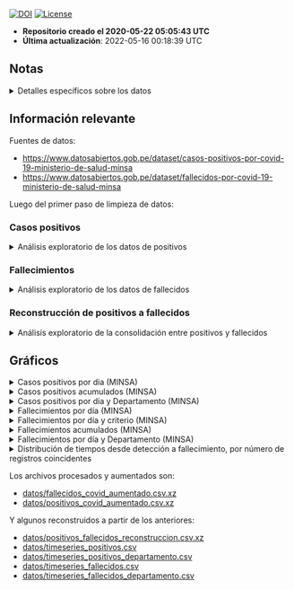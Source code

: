 [![DOI](https://zenodo.org/badge/266025854.svg)](https://zenodo.org/badge/latestdoi/266025854)
[![License](https://img.shields.io/github/license/jmcastagnetto/covid-19-peru-limpiar-datos-minsa)](LICENSE)

-   **Repositorio creado el 2020-05-22 05:05:43 UTC**
-   **Última actualización**: 2022-05-16 00:18:39 UTC

## Notas

<details>
<summary>
Detalles específicos sobre los datos
</summary>

**2020-05-22**

-   La limpieza de datos no está completa aún, hay fechas de tomas de
    prueba que parecen ser incorrectas, y que al convertir dan fechas
    inconsistentes con el primer caso reportado (2020-03-06).
-   En al menos un caso, la fecha de toma de pruebas es copia de la
    fecha de nacimiento.
-   He agregado una columna `fecha_prueba_antes_primer_caso` para marcar
    esos registros. Son 126 registros que tienen este problema.

**2020-05-23**

-   Los datos han cambiado de formato, ya no incluyen la fecha de
    nacimiento, sino la edad en años.
-   El campo de fecha que se tiene ahora ya no es `FECHA_PRUEBA` sino
    `FECHA_RESULTADO`
-   El campo de tipo de prueba (antes `TIPO_PRUEBA`) se llama ahora
    `METODODX`
-   Hay 4,543 registros sin fecha de resultado conocida
-   Ya no hay incosistencias en los formatos de fecha, todos los
    registros con valores son de la forma “DD/MM/YYYY”
-   Tampoco hay errores como fechas anteriores al primer caso reportado
    oficialmente.
-   Usando edad, departamento, provincia y distrito se han podidor
    reconstruir unos 2,933 registros de casos con fallecimientos

**2020-05-28**

-   Hay nuevos datasets de positivos y fallecimientos, ahora ambos en
    formato CSV, pero no en UTF-8:
    -   [“Casos positivos por COVID-19 - \[Ministerio de Salud -
        MINSA\]”](https://www.datosabiertos.gob.pe/dataset/casos-positivos-por-covid-19-ministerio-de-salud-minsa)
    -   [“Fallecidos por COVID-19 - \[Ministerio de Salud -
        MINSA\]”](https://www.datosabiertos.gob.pe/dataset/fallecidos-por-covid-19-ministerio-de-salud-minsa)

**2020-05-31**

-   Nuevo cambio de formato en los datos de fallecimientos: en 749 de
    registros no se consigna la fecha de nacimiento, pero se ha agregado
    una columna `EDAD_DECLARADA`.
-   He modificado el código para compensar por estos cambios.
-   También, **todos los 141 fallecimientos asignados al 2020-05-29
    están designados como de sexo `INDETERMINADO`**.

**2020-06-12**

-   Al menos a partir de ayer, ya aparecen nuevamente los valores
    definidos para el sexo en los datos.

**2020-06-23**

-   Hay datos que tienen como fecha de el 2020-12-06, cuando podría
    parecer que es 2020-06-12, esto se ha corregido en los datos limpios
    en el repo, mas no el original.

**2020-07-28**

-   Luego de varios días sin actualización (al menos 3 días), los datos
    abiertos han sido actualizados.
-   Las fechas en los registros ha cambiado del formato DD/MM/YYY (y
    algunos MM/DD/YYYY) a YYYYMMDD

**2020-09-14**

-   Modificado el código de proceso de datos pues hay un campo mas:
    `FECHA_CORTE`

**2020-10-25**

-   Tanto los datos de casos positivos, como los de fallecimentos,
    tienen ahora un formato distinto, en lugar de usar coma (“,”) para
    separar campos, hoy aparecen con punto y coma (“;”)

**2020-11-08**

-   Al menos desde el 2020-11-04, no han habido actualizaciones de los
    datos abiertos.
-   El hash sha1 de los archivos no ha cambiado hasta ahora:

**2020-11-16**

-   Los datos abiertos no se han actualizado desde el 2020-11-13 (última
    revisión: 2020-11-16, 23:15h PET)

**2021-08-25**

-   Debido a la “Datatón 2021” del MINSA, los datos ahora incluyen
    `person_id` que se puede usar para poder enlazar información entre
    datasets. He reorganizados los datos en función a esto, y
    aprovechado para aumentar la información original.

<!-- -->

    26ea469be125d1d0c4e8f9dcedf6692ece12acbb  datos/originales/fallecidos_covid.csv
    ada0b5da4371b9308e4170ecb53014843e4cb3a2  datos/originales/positivos_covid.csv

**2021-06-02**

-   A partir de hoy los datos de fallecidos por COVID-19 usan los
    criterios publicados en [Criterios técnicos para actualizar la cifra
    de fallecidos por COVID-19 en el
    Perú](https://www.gob.pe/institucion/pcm/informes-publicaciones/1943691-criterios-tecnicos-para-actualizar-la-cifra-de-fallecidos-por-covid-19-en-el-peru),
    y se ha cambiado la estructura de los datos. Ahora los datos de
    fallecidos indican en un campo el criterio empleado para la
    clasificación.
-   Debido al tamaño de los nuevos archivos de datos, estoy cambiando de
    formato de compresión, usando ahora [xz](https://tukaani.org/xz/) en
    lugar de [gzip](https://en.wikipedia.org/wiki/Gzip)

</details>

## Información relevante

Fuentes de datos:

-   <https://www.datosabiertos.gob.pe/dataset/casos-positivos-por-covid-19-ministerio-de-salud-minsa>
-   <https://www.datosabiertos.gob.pe/dataset/fallecidos-por-covid-19-ministerio-de-salud-minsa>

Luego del primer paso de limpieza de datos:

### Casos positivos

<details>
<summary>
Análisis exploratorio de los datos de positivos
</summary>

<table>
<caption>Data summary</caption>
<tbody>
<tr class="odd">
<td style="text-align: left;">Name</td>
<td style="text-align: left;">positivos</td>
</tr>
<tr class="even">
<td style="text-align: left;">Number of rows</td>
<td style="text-align: left;">3572423</td>
</tr>
<tr class="odd">
<td style="text-align: left;">Number of columns</td>
<td style="text-align: left;">16</td>
</tr>
<tr class="even">
<td style="text-align: left;">_______________________</td>
<td style="text-align: left;"></td>
</tr>
<tr class="odd">
<td style="text-align: left;">Column type frequency:</td>
<td style="text-align: left;"></td>
</tr>
<tr class="even">
<td style="text-align: left;">character</td>
<td style="text-align: left;">1</td>
</tr>
<tr class="odd">
<td style="text-align: left;">Date</td>
<td style="text-align: left;">2</td>
</tr>
<tr class="even">
<td style="text-align: left;">factor</td>
<td style="text-align: left;">10</td>
</tr>
<tr class="odd">
<td style="text-align: left;">numeric</td>
<td style="text-align: left;">3</td>
</tr>
<tr class="even">
<td style="text-align: left;">________________________</td>
<td style="text-align: left;"></td>
</tr>
<tr class="odd">
<td style="text-align: left;">Group variables</td>
<td style="text-align: left;">None</td>
</tr>
</tbody>
</table>

Data summary

**Variable type: character**

<table>
<thead>
<tr class="header">
<th style="text-align: left;">skim_variable</th>
<th style="text-align: right;">n_missing</th>
<th style="text-align: right;">complete_rate</th>
<th style="text-align: right;">min</th>
<th style="text-align: right;">max</th>
<th style="text-align: right;">empty</th>
<th style="text-align: right;">n_unique</th>
<th style="text-align: right;">whitespace</th>
</tr>
</thead>
<tbody>
<tr class="odd">
<td style="text-align: left;">id_persona</td>
<td style="text-align: right;">64148</td>
<td style="text-align: right;">0.98</td>
<td style="text-align: right;">1</td>
<td style="text-align: right;">8</td>
<td style="text-align: right;">0</td>
<td style="text-align: right;">3275222</td>
<td style="text-align: right;">0</td>
</tr>
</tbody>
</table>

**Variable type: Date**

<table>
<thead>
<tr class="header">
<th style="text-align: left;">skim_variable</th>
<th style="text-align: right;">n_missing</th>
<th style="text-align: right;">complete_rate</th>
<th style="text-align: left;">min</th>
<th style="text-align: left;">max</th>
<th style="text-align: left;">median</th>
<th style="text-align: right;">n_unique</th>
</tr>
</thead>
<tbody>
<tr class="odd">
<td style="text-align: left;">fecha_corte</td>
<td style="text-align: right;">0</td>
<td style="text-align: right;">1</td>
<td style="text-align: left;">2022-05-14</td>
<td style="text-align: left;">2022-05-14</td>
<td style="text-align: left;">2022-05-14</td>
<td style="text-align: right;">1</td>
</tr>
<tr class="even">
<td style="text-align: left;">fecha_resultado</td>
<td style="text-align: right;">2023</td>
<td style="text-align: right;">1</td>
<td style="text-align: left;">2020-03-06</td>
<td style="text-align: left;">2022-05-14</td>
<td style="text-align: left;">2021-04-24</td>
<td style="text-align: right;">798</td>
</tr>
</tbody>
</table>

**Variable type: factor**

<table>
<colgroup>
<col style="width: 18%" />
<col style="width: 8%" />
<col style="width: 12%" />
<col style="width: 6%" />
<col style="width: 7%" />
<col style="width: 46%" />
</colgroup>
<thead>
<tr class="header">
<th style="text-align: left;">skim_variable</th>
<th style="text-align: right;">n_missing</th>
<th style="text-align: right;">complete_rate</th>
<th style="text-align: left;">ordered</th>
<th style="text-align: right;">n_unique</th>
<th style="text-align: left;">top_counts</th>
</tr>
</thead>
<tbody>
<tr class="odd">
<td style="text-align: left;">departamento</td>
<td style="text-align: right;">321</td>
<td style="text-align: right;">1.00</td>
<td style="text-align: left;">FALSE</td>
<td style="text-align: right;">26</td>
<td style="text-align: left;">LIM: 1619306, ARE: 215350, PIU: 158672, CAL: 147022</td>
</tr>
<tr class="even">
<td style="text-align: left;">provincia</td>
<td style="text-align: right;">0</td>
<td style="text-align: right;">1.00</td>
<td style="text-align: left;">FALSE</td>
<td style="text-align: right;">197</td>
<td style="text-align: left;">LIM: 1404628, ARE: 180519, EN : 169148, CAL: 139458</td>
</tr>
<tr class="odd">
<td style="text-align: left;">distrito</td>
<td style="text-align: right;">0</td>
<td style="text-align: right;">1.00</td>
<td style="text-align: left;">FALSE</td>
<td style="text-align: right;">1702</td>
<td style="text-align: left;">EN : 169148, LIM: 143966, SAN: 112886, JES: 90361</td>
</tr>
<tr class="even">
<td style="text-align: left;">metododx</td>
<td style="text-align: right;">0</td>
<td style="text-align: right;">1.00</td>
<td style="text-align: left;">FALSE</td>
<td style="text-align: right;">3</td>
<td style="text-align: left;">AG: 1525111, PCR: 1091432, PR: 955880</td>
</tr>
<tr class="odd">
<td style="text-align: left;">sexo</td>
<td style="text-align: right;">0</td>
<td style="text-align: right;">1.00</td>
<td style="text-align: left;">FALSE</td>
<td style="text-align: right;">3</td>
<td style="text-align: left;">Fem: 1802168, Mas: 1770254, No : 1</td>
</tr>
<tr class="even">
<td style="text-align: left;">ubigeo</td>
<td style="text-align: right;">169148</td>
<td style="text-align: right;">0.95</td>
<td style="text-align: left;">FALSE</td>
<td style="text-align: right;">1852</td>
<td style="text-align: left;">150: 143966, 150: 112886, 150: 90361, 150: 84656</td>
</tr>
<tr class="odd">
<td style="text-align: left;">rango_edad_veintiles</td>
<td style="text-align: right;">0</td>
<td style="text-align: right;">1.00</td>
<td style="text-align: left;">TRUE</td>
<td style="text-align: right;">6</td>
<td style="text-align: left;">20-: 1574941, 40-: 1144607, 60-: 458707, 0-1: 315293</td>
</tr>
<tr class="even">
<td style="text-align: left;">rango_edad_deciles</td>
<td style="text-align: right;">0</td>
<td style="text-align: right;">1.00</td>
<td style="text-align: left;">TRUE</td>
<td style="text-align: right;">10</td>
<td style="text-align: left;">30-: 837732, 20-: 737209, 40-: 661003, 50-: 483604</td>
</tr>
<tr class="odd">
<td style="text-align: left;">rango_edad_quintiles</td>
<td style="text-align: right;">0</td>
<td style="text-align: right;">1.00</td>
<td style="text-align: left;">TRUE</td>
<td style="text-align: right;">18</td>
<td style="text-align: left;">30-: 441172, 25-: 437368, 35-: 396560, 40-: 353174</td>
</tr>
<tr class="even">
<td style="text-align: left;">rango_edad_owid</td>
<td style="text-align: right;">0</td>
<td style="text-align: right;">1.00</td>
<td style="text-align: left;">TRUE</td>
<td style="text-align: right;">8</td>
<td style="text-align: left;">25-: 1936103, 50-: 483604, 18-: 374414, 60-: 304447</td>
</tr>
</tbody>
</table>

**Variable type: numeric**

<table>
<thead>
<tr class="header">
<th style="text-align: left;">skim_variable</th>
<th style="text-align: right;">n_missing</th>
<th style="text-align: right;">complete_rate</th>
<th style="text-align: right;">mean</th>
<th style="text-align: right;">sd</th>
<th style="text-align: right;">p0</th>
<th style="text-align: right;">p25</th>
<th style="text-align: right;">p50</th>
<th style="text-align: right;">p75</th>
<th style="text-align: right;">p100</th>
<th style="text-align: left;">hist</th>
</tr>
</thead>
<tbody>
<tr class="odd">
<td style="text-align: left;">edad</td>
<td style="text-align: right;">347</td>
<td style="text-align: right;">1</td>
<td style="text-align: right;">40.38</td>
<td style="text-align: right;">17.58</td>
<td style="text-align: right;">-79</td>
<td style="text-align: right;">28</td>
<td style="text-align: right;">38</td>
<td style="text-align: right;">52</td>
<td style="text-align: right;">2021</td>
<td style="text-align: left;">▇▁▁▁▁</td>
</tr>
<tr class="even">
<td style="text-align: left;">epi_week</td>
<td style="text-align: right;">2023</td>
<td style="text-align: right;">1</td>
<td style="text-align: right;">16.83</td>
<td style="text-align: right;">14.55</td>
<td style="text-align: right;">1</td>
<td style="text-align: right;">4</td>
<td style="text-align: right;">13</td>
<td style="text-align: right;">28</td>
<td style="text-align: right;">53</td>
<td style="text-align: left;">▇▃▂▂▁</td>
</tr>
<tr class="odd">
<td style="text-align: left;">epi_year</td>
<td style="text-align: right;">2023</td>
<td style="text-align: right;">1</td>
<td style="text-align: right;">2021.07</td>
<td style="text-align: right;">0.80</td>
<td style="text-align: right;">2020</td>
<td style="text-align: right;">2020</td>
<td style="text-align: right;">2021</td>
<td style="text-align: right;">2022</td>
<td style="text-align: right;">2022</td>
<td style="text-align: left;">▆▁▇▁▇</td>
</tr>
</tbody>
</table>

</details>

### Fallecimientos

<details>
<summary>
Análisis exploratorio de los datos de fallecidos
</summary>

<table>
<caption>Data summary</caption>
<tbody>
<tr class="odd">
<td style="text-align: left;">Name</td>
<td style="text-align: left;">fallecidos</td>
</tr>
<tr class="even">
<td style="text-align: left;">Number of rows</td>
<td style="text-align: left;">213040</td>
</tr>
<tr class="odd">
<td style="text-align: left;">Number of columns</td>
<td style="text-align: left;">16</td>
</tr>
<tr class="even">
<td style="text-align: left;">_______________________</td>
<td style="text-align: left;"></td>
</tr>
<tr class="odd">
<td style="text-align: left;">Column type frequency:</td>
<td style="text-align: left;"></td>
</tr>
<tr class="even">
<td style="text-align: left;">character</td>
<td style="text-align: left;">1</td>
</tr>
<tr class="odd">
<td style="text-align: left;">Date</td>
<td style="text-align: left;">2</td>
</tr>
<tr class="even">
<td style="text-align: left;">factor</td>
<td style="text-align: left;">10</td>
</tr>
<tr class="odd">
<td style="text-align: left;">numeric</td>
<td style="text-align: left;">3</td>
</tr>
<tr class="even">
<td style="text-align: left;">________________________</td>
<td style="text-align: left;"></td>
</tr>
<tr class="odd">
<td style="text-align: left;">Group variables</td>
<td style="text-align: left;">None</td>
</tr>
</tbody>
</table>

Data summary

**Variable type: character**

<table>
<thead>
<tr class="header">
<th style="text-align: left;">skim_variable</th>
<th style="text-align: right;">n_missing</th>
<th style="text-align: right;">complete_rate</th>
<th style="text-align: right;">min</th>
<th style="text-align: right;">max</th>
<th style="text-align: right;">empty</th>
<th style="text-align: right;">n_unique</th>
<th style="text-align: right;">whitespace</th>
</tr>
</thead>
<tbody>
<tr class="odd">
<td style="text-align: left;">id_persona</td>
<td style="text-align: right;">2603</td>
<td style="text-align: right;">0.99</td>
<td style="text-align: right;">2</td>
<td style="text-align: right;">8</td>
<td style="text-align: right;">0</td>
<td style="text-align: right;">210366</td>
<td style="text-align: right;">0</td>
</tr>
</tbody>
</table>

**Variable type: Date**

<table>
<thead>
<tr class="header">
<th style="text-align: left;">skim_variable</th>
<th style="text-align: right;">n_missing</th>
<th style="text-align: right;">complete_rate</th>
<th style="text-align: left;">min</th>
<th style="text-align: left;">max</th>
<th style="text-align: left;">median</th>
<th style="text-align: right;">n_unique</th>
</tr>
</thead>
<tbody>
<tr class="odd">
<td style="text-align: left;">fecha_corte</td>
<td style="text-align: right;">0</td>
<td style="text-align: right;">1</td>
<td style="text-align: left;">2022-05-14</td>
<td style="text-align: left;">2022-05-14</td>
<td style="text-align: left;">2022-05-14</td>
<td style="text-align: right;">1</td>
</tr>
<tr class="even">
<td style="text-align: left;">fecha_fallecimiento</td>
<td style="text-align: right;">0</td>
<td style="text-align: right;">1</td>
<td style="text-align: left;">2020-03-03</td>
<td style="text-align: left;">2022-05-14</td>
<td style="text-align: left;">2021-02-01</td>
<td style="text-align: right;">796</td>
</tr>
</tbody>
</table>

**Variable type: factor**

<table>
<colgroup>
<col style="width: 19%" />
<col style="width: 9%" />
<col style="width: 12%" />
<col style="width: 7%" />
<col style="width: 8%" />
<col style="width: 43%" />
</colgroup>
<thead>
<tr class="header">
<th style="text-align: left;">skim_variable</th>
<th style="text-align: right;">n_missing</th>
<th style="text-align: right;">complete_rate</th>
<th style="text-align: left;">ordered</th>
<th style="text-align: right;">n_unique</th>
<th style="text-align: left;">top_counts</th>
</tr>
</thead>
<tbody>
<tr class="odd">
<td style="text-align: left;">sexo</td>
<td style="text-align: right;">0</td>
<td style="text-align: right;">1</td>
<td style="text-align: left;">FALSE</td>
<td style="text-align: right;">2</td>
<td style="text-align: left;">Mas: 135063, Fem: 77977</td>
</tr>
<tr class="even">
<td style="text-align: left;">clasificacion_def</td>
<td style="text-align: right;">0</td>
<td style="text-align: right;">1</td>
<td style="text-align: left;">FALSE</td>
<td style="text-align: right;">7</td>
<td style="text-align: left;">Cri: 65486, Cri: 63659, Cri: 46641, Cri: 16370</td>
</tr>
<tr class="odd">
<td style="text-align: left;">departamento</td>
<td style="text-align: right;">0</td>
<td style="text-align: right;">1</td>
<td style="text-align: left;">FALSE</td>
<td style="text-align: right;">25</td>
<td style="text-align: left;">LIM: 93227, PIU: 13102, LA : 10893, CAL: 10511</td>
</tr>
<tr class="even">
<td style="text-align: left;">provincia</td>
<td style="text-align: right;">5</td>
<td style="text-align: right;">1</td>
<td style="text-align: left;">FALSE</td>
<td style="text-align: right;">196</td>
<td style="text-align: left;">LIM: 85478, CAL: 10510, ARE: 8409, TRU: 7283</td>
</tr>
<tr class="odd">
<td style="text-align: left;">distrito</td>
<td style="text-align: right;">5</td>
<td style="text-align: right;">1</td>
<td style="text-align: left;">FALSE</td>
<td style="text-align: right;">1662</td>
<td style="text-align: left;">LIM: 8558, SAN: 8530, SAN: 6656, CAL: 6057</td>
</tr>
<tr class="even">
<td style="text-align: left;">ubigeo</td>
<td style="text-align: right;">0</td>
<td style="text-align: right;">1</td>
<td style="text-align: left;">FALSE</td>
<td style="text-align: right;">1801</td>
<td style="text-align: left;">150: 8558, 150: 8530, 150: 6656, 070: 6057</td>
</tr>
<tr class="odd">
<td style="text-align: left;">rango_edad_veintiles</td>
<td style="text-align: right;">0</td>
<td style="text-align: right;">1</td>
<td style="text-align: left;">TRUE</td>
<td style="text-align: right;">5</td>
<td style="text-align: left;">60-: 103960, 40-: 53069, 80+: 44679, 20-: 9744</td>
</tr>
<tr class="even">
<td style="text-align: left;">rango_edad_deciles</td>
<td style="text-align: right;">0</td>
<td style="text-align: right;">1</td>
<td style="text-align: left;">TRUE</td>
<td style="text-align: right;">9</td>
<td style="text-align: left;">60-: 53138, 70-: 50822, 80+: 44679, 50-: 35325</td>
</tr>
<tr class="odd">
<td style="text-align: left;">rango_edad_quintiles</td>
<td style="text-align: right;">0</td>
<td style="text-align: right;">1</td>
<td style="text-align: left;">TRUE</td>
<td style="text-align: right;">17</td>
<td style="text-align: left;">80+: 44679, 65-: 27690, 70-: 26813, 60-: 25448</td>
</tr>
<tr class="even">
<td style="text-align: left;">rango_edad_owid</td>
<td style="text-align: right;">0</td>
<td style="text-align: right;">1</td>
<td style="text-align: left;">TRUE</td>
<td style="text-align: right;">7</td>
<td style="text-align: left;">60-: 53138, 70-: 50822, 80+: 44679, 50-: 35325</td>
</tr>
</tbody>
</table>

**Variable type: numeric**

<table>
<thead>
<tr class="header">
<th style="text-align: left;">skim_variable</th>
<th style="text-align: right;">n_missing</th>
<th style="text-align: right;">complete_rate</th>
<th style="text-align: right;">mean</th>
<th style="text-align: right;">sd</th>
<th style="text-align: right;">p0</th>
<th style="text-align: right;">p25</th>
<th style="text-align: right;">p50</th>
<th style="text-align: right;">p75</th>
<th style="text-align: right;">p100</th>
<th style="text-align: left;">hist</th>
</tr>
</thead>
<tbody>
<tr class="odd">
<td style="text-align: left;">edad</td>
<td style="text-align: right;">0</td>
<td style="text-align: right;">1</td>
<td style="text-align: right;">66.32</td>
<td style="text-align: right;">15.62</td>
<td style="text-align: right;">0</td>
<td style="text-align: right;">57</td>
<td style="text-align: right;">67</td>
<td style="text-align: right;">78</td>
<td style="text-align: right;">117</td>
<td style="text-align: left;">▁▂▇▇▁</td>
</tr>
<tr class="even">
<td style="text-align: left;">epi_week</td>
<td style="text-align: right;">0</td>
<td style="text-align: right;">1</td>
<td style="text-align: right;">21.13</td>
<td style="text-align: right;">11.85</td>
<td style="text-align: right;">1</td>
<td style="text-align: right;">12</td>
<td style="text-align: right;">20</td>
<td style="text-align: right;">29</td>
<td style="text-align: right;">53</td>
<td style="text-align: left;">▆▇▇▃▂</td>
</tr>
<tr class="odd">
<td style="text-align: left;">epi_year</td>
<td style="text-align: right;">0</td>
<td style="text-align: right;">1</td>
<td style="text-align: right;">2020.60</td>
<td style="text-align: right;">0.57</td>
<td style="text-align: right;">2020</td>
<td style="text-align: right;">2020</td>
<td style="text-align: right;">2021</td>
<td style="text-align: right;">2021</td>
<td style="text-align: right;">2022</td>
<td style="text-align: left;">▇▁▇▁▁</td>
</tr>
</tbody>
</table>

</details>

### Reconstrucción de positivos a fallecidos

<details>
<summary>
Análisis exploratorio de la consolidación entre positivos y fallecidos
</summary>

<table>
<caption>Data summary</caption>
<tbody>
<tr class="odd">
<td style="text-align: left;">Name</td>
<td style="text-align: left;">reconstruido</td>
</tr>
<tr class="even">
<td style="text-align: left;">Number of rows</td>
<td style="text-align: left;">110987</td>
</tr>
<tr class="odd">
<td style="text-align: left;">Number of columns</td>
<td style="text-align: left;">31</td>
</tr>
<tr class="even">
<td style="text-align: left;">_______________________</td>
<td style="text-align: left;"></td>
</tr>
<tr class="odd">
<td style="text-align: left;">Column type frequency:</td>
<td style="text-align: left;"></td>
</tr>
<tr class="even">
<td style="text-align: left;">Date</td>
<td style="text-align: left;">4</td>
</tr>
<tr class="odd">
<td style="text-align: left;">factor</td>
<td style="text-align: left;">20</td>
</tr>
<tr class="even">
<td style="text-align: left;">numeric</td>
<td style="text-align: left;">7</td>
</tr>
<tr class="odd">
<td style="text-align: left;">________________________</td>
<td style="text-align: left;"></td>
</tr>
<tr class="even">
<td style="text-align: left;">Group variables</td>
<td style="text-align: left;">None</td>
</tr>
</tbody>
</table>

Data summary

**Variable type: Date**

<table>
<thead>
<tr class="header">
<th style="text-align: left;">skim_variable</th>
<th style="text-align: right;">n_missing</th>
<th style="text-align: right;">complete_rate</th>
<th style="text-align: left;">min</th>
<th style="text-align: left;">max</th>
<th style="text-align: left;">median</th>
<th style="text-align: right;">n_unique</th>
</tr>
</thead>
<tbody>
<tr class="odd">
<td style="text-align: left;">positivo_fecha_corte</td>
<td style="text-align: right;">0</td>
<td style="text-align: right;">1</td>
<td style="text-align: left;">2022-05-14</td>
<td style="text-align: left;">2022-05-14</td>
<td style="text-align: left;">2022-05-14</td>
<td style="text-align: right;">1</td>
</tr>
<tr class="even">
<td style="text-align: left;">positivo_fecha_resultado</td>
<td style="text-align: right;">167</td>
<td style="text-align: right;">1</td>
<td style="text-align: left;">2020-03-12</td>
<td style="text-align: left;">2022-05-11</td>
<td style="text-align: left;">2021-02-01</td>
<td style="text-align: right;">779</td>
</tr>
<tr class="odd">
<td style="text-align: left;">fallecido_fecha_corte</td>
<td style="text-align: right;">0</td>
<td style="text-align: right;">1</td>
<td style="text-align: left;">2022-05-14</td>
<td style="text-align: left;">2022-05-14</td>
<td style="text-align: left;">2022-05-14</td>
<td style="text-align: right;">1</td>
</tr>
<tr class="even">
<td style="text-align: left;">fallecido_fecha_fallecimiento</td>
<td style="text-align: right;">0</td>
<td style="text-align: right;">1</td>
<td style="text-align: left;">2020-03-14</td>
<td style="text-align: left;">2022-05-14</td>
<td style="text-align: left;">2021-02-10</td>
<td style="text-align: right;">787</td>
</tr>
</tbody>
</table>

**Variable type: factor**

<table>
<colgroup>
<col style="width: 26%" />
<col style="width: 8%" />
<col style="width: 11%" />
<col style="width: 6%" />
<col style="width: 7%" />
<col style="width: 39%" />
</colgroup>
<thead>
<tr class="header">
<th style="text-align: left;">skim_variable</th>
<th style="text-align: right;">n_missing</th>
<th style="text-align: right;">complete_rate</th>
<th style="text-align: left;">ordered</th>
<th style="text-align: right;">n_unique</th>
<th style="text-align: left;">top_counts</th>
</tr>
</thead>
<tbody>
<tr class="odd">
<td style="text-align: left;">positivo_departamento</td>
<td style="text-align: right;">8</td>
<td style="text-align: right;">1.00</td>
<td style="text-align: left;">FALSE</td>
<td style="text-align: right;">25</td>
<td style="text-align: left;">LIM: 52243, CAL: 6248, ARE: 5818, LA : 5374</td>
</tr>
<tr class="even">
<td style="text-align: left;">positivo_provincia</td>
<td style="text-align: right;">0</td>
<td style="text-align: right;">1.00</td>
<td style="text-align: left;">FALSE</td>
<td style="text-align: right;">197</td>
<td style="text-align: left;">LIM: 44098, EN : 6161, CAL: 6009, ARE: 4731</td>
</tr>
<tr class="odd">
<td style="text-align: left;">positivo_distrito</td>
<td style="text-align: right;">0</td>
<td style="text-align: right;">1.00</td>
<td style="text-align: left;">FALSE</td>
<td style="text-align: right;">1427</td>
<td style="text-align: left;">EN : 6161, SAN: 4089, LIM: 3591, CAL: 2958</td>
</tr>
<tr class="even">
<td style="text-align: left;">positivo_metododx</td>
<td style="text-align: right;">0</td>
<td style="text-align: right;">1.00</td>
<td style="text-align: left;">FALSE</td>
<td style="text-align: right;">3</td>
<td style="text-align: left;">PCR: 40829, PR: 36862, AG: 33296</td>
</tr>
<tr class="odd">
<td style="text-align: left;">positivo_sexo</td>
<td style="text-align: right;">0</td>
<td style="text-align: right;">1.00</td>
<td style="text-align: left;">FALSE</td>
<td style="text-align: right;">2</td>
<td style="text-align: left;">Mas: 71543, Fem: 39444, No : 0</td>
</tr>
<tr class="even">
<td style="text-align: left;">positivo_ubigeo</td>
<td style="text-align: right;">6161</td>
<td style="text-align: right;">0.94</td>
<td style="text-align: left;">FALSE</td>
<td style="text-align: right;">1534</td>
<td style="text-align: left;">150: 4089, 150: 3591, 070: 2958, 150: 2791</td>
</tr>
<tr class="odd">
<td style="text-align: left;">positivo_rango_edad_veintiles</td>
<td style="text-align: right;">0</td>
<td style="text-align: right;">1.00</td>
<td style="text-align: left;">TRUE</td>
<td style="text-align: right;">6</td>
<td style="text-align: left;">60-: 54387, 40-: 28828, 80+: 21617, 20-: 5373</td>
</tr>
<tr class="even">
<td style="text-align: left;">positivo_rango_edad_deciles</td>
<td style="text-align: right;">0</td>
<td style="text-align: right;">1.00</td>
<td style="text-align: left;">TRUE</td>
<td style="text-align: right;">10</td>
<td style="text-align: left;">60-: 28458, 70-: 25929, 80+: 21617, 50-: 19133</td>
</tr>
<tr class="odd">
<td style="text-align: left;">positivo_rango_edad_quintiles</td>
<td style="text-align: right;">0</td>
<td style="text-align: right;">1.00</td>
<td style="text-align: left;">TRUE</td>
<td style="text-align: right;">18</td>
<td style="text-align: left;">80+: 21617, 65-: 14624, 60-: 13834, 70-: 13792</td>
</tr>
<tr class="even">
<td style="text-align: left;">positivo_rango_edad_owid</td>
<td style="text-align: right;">0</td>
<td style="text-align: right;">1.00</td>
<td style="text-align: left;">TRUE</td>
<td style="text-align: right;">8</td>
<td style="text-align: left;">60-: 28458, 70-: 25929, 80+: 21617, 50-: 19133</td>
</tr>
<tr class="odd">
<td style="text-align: left;">fallecido_sexo</td>
<td style="text-align: right;">0</td>
<td style="text-align: right;">1.00</td>
<td style="text-align: left;">FALSE</td>
<td style="text-align: right;">2</td>
<td style="text-align: left;">Mas: 70001, Fem: 40986</td>
</tr>
<tr class="even">
<td style="text-align: left;">fallecido_clasificacion_def</td>
<td style="text-align: right;">0</td>
<td style="text-align: right;">1.00</td>
<td style="text-align: left;">FALSE</td>
<td style="text-align: right;">7</td>
<td style="text-align: left;">Cri: 49405, Cri: 33002, Cri: 12150, Cri: 8541</td>
</tr>
<tr class="odd">
<td style="text-align: left;">fallecido_departamento</td>
<td style="text-align: right;">0</td>
<td style="text-align: right;">1.00</td>
<td style="text-align: left;">FALSE</td>
<td style="text-align: right;">25</td>
<td style="text-align: left;">LIM: 50286, ARE: 5729, CAL: 5711, LA : 5554</td>
</tr>
<tr class="even">
<td style="text-align: left;">fallecido_provincia</td>
<td style="text-align: right;">1</td>
<td style="text-align: right;">1.00</td>
<td style="text-align: left;">FALSE</td>
<td style="text-align: right;">196</td>
<td style="text-align: left;">LIM: 45604, CAL: 5710, ARE: 4518, TRU: 3747</td>
</tr>
<tr class="odd">
<td style="text-align: left;">fallecido_distrito</td>
<td style="text-align: right;">1</td>
<td style="text-align: right;">1.00</td>
<td style="text-align: left;">FALSE</td>
<td style="text-align: right;">1568</td>
<td style="text-align: left;">SAN: 4461, LIM: 4165, CAL: 3481, SAN: 3070</td>
</tr>
<tr class="even">
<td style="text-align: left;">fallecido_ubigeo</td>
<td style="text-align: right;">0</td>
<td style="text-align: right;">1.00</td>
<td style="text-align: left;">FALSE</td>
<td style="text-align: right;">1692</td>
<td style="text-align: left;">150: 4461, 150: 4165, 070: 3481, 150: 3070</td>
</tr>
<tr class="odd">
<td style="text-align: left;">fallecido_rango_edad_veintiles</td>
<td style="text-align: right;">0</td>
<td style="text-align: right;">1.00</td>
<td style="text-align: left;">TRUE</td>
<td style="text-align: right;">5</td>
<td style="text-align: left;">60-: 54728, 40-: 28760, 80+: 21816, 20-: 4962</td>
</tr>
<tr class="even">
<td style="text-align: left;">fallecido_rango_edad_deciles</td>
<td style="text-align: right;">0</td>
<td style="text-align: right;">1.00</td>
<td style="text-align: left;">TRUE</td>
<td style="text-align: right;">9</td>
<td style="text-align: left;">60-: 28632, 70-: 26096, 80+: 21816, 50-: 19171</td>
</tr>
<tr class="odd">
<td style="text-align: left;">fallecido_rango_edad_quintiles</td>
<td style="text-align: right;">0</td>
<td style="text-align: right;">1.00</td>
<td style="text-align: left;">TRUE</td>
<td style="text-align: right;">17</td>
<td style="text-align: left;">80+: 21816, 65-: 14735, 60-: 13897, 70-: 13862</td>
</tr>
<tr class="even">
<td style="text-align: left;">fallecido_rango_edad_owid</td>
<td style="text-align: right;">0</td>
<td style="text-align: right;">1.00</td>
<td style="text-align: left;">TRUE</td>
<td style="text-align: right;">7</td>
<td style="text-align: left;">60-: 28632, 70-: 26096, 80+: 21816, 50-: 19171</td>
</tr>
</tbody>
</table>

**Variable type: numeric**

<table>
<colgroup>
<col style="width: 16%" />
<col style="width: 8%" />
<col style="width: 12%" />
<col style="width: 10%" />
<col style="width: 10%" />
<col style="width: 4%" />
<col style="width: 7%" />
<col style="width: 7%" />
<col style="width: 7%" />
<col style="width: 7%" />
<col style="width: 5%" />
</colgroup>
<thead>
<tr class="header">
<th style="text-align: left;">skim_variable</th>
<th style="text-align: right;">n_missing</th>
<th style="text-align: right;">complete_rate</th>
<th style="text-align: right;">mean</th>
<th style="text-align: right;">sd</th>
<th style="text-align: right;">p0</th>
<th style="text-align: right;">p25</th>
<th style="text-align: right;">p50</th>
<th style="text-align: right;">p75</th>
<th style="text-align: right;">p100</th>
<th style="text-align: left;">hist</th>
</tr>
</thead>
<tbody>
<tr class="odd">
<td style="text-align: left;">id_persona</td>
<td style="text-align: right;">0</td>
<td style="text-align: right;">1</td>
<td style="text-align: right;">25550287.47</td>
<td style="text-align: right;">14137202.34</td>
<td style="text-align: right;">12</td>
<td style="text-align: right;">11271492</td>
<td style="text-align: right;">36214837</td>
<td style="text-align: right;">36623314</td>
<td style="text-align: right;">39395164</td>
<td style="text-align: left;">▃▂▁▁▇</td>
</tr>
<tr class="even">
<td style="text-align: left;">positivo_edad</td>
<td style="text-align: right;">6</td>
<td style="text-align: right;">1</td>
<td style="text-align: right;">65.73</td>
<td style="text-align: right;">15.52</td>
<td style="text-align: right;">0</td>
<td style="text-align: right;">56</td>
<td style="text-align: right;">67</td>
<td style="text-align: right;">77</td>
<td style="text-align: right;">121</td>
<td style="text-align: left;">▁▂▇▆▁</td>
</tr>
<tr class="odd">
<td style="text-align: left;">positivo_epi_week</td>
<td style="text-align: right;">167</td>
<td style="text-align: right;">1</td>
<td style="text-align: right;">19.90</td>
<td style="text-align: right;">12.29</td>
<td style="text-align: right;">1</td>
<td style="text-align: right;">10</td>
<td style="text-align: right;">19</td>
<td style="text-align: right;">29</td>
<td style="text-align: right;">53</td>
<td style="text-align: left;">▇▇▇▃▂</td>
</tr>
<tr class="even">
<td style="text-align: left;">positivo_epi_year</td>
<td style="text-align: right;">167</td>
<td style="text-align: right;">1</td>
<td style="text-align: right;">2020.63</td>
<td style="text-align: right;">0.61</td>
<td style="text-align: right;">2020</td>
<td style="text-align: right;">2020</td>
<td style="text-align: right;">2021</td>
<td style="text-align: right;">2021</td>
<td style="text-align: right;">2022</td>
<td style="text-align: left;">▇▁▇▁▁</td>
</tr>
<tr class="odd">
<td style="text-align: left;">fallecido_edad</td>
<td style="text-align: right;">0</td>
<td style="text-align: right;">1</td>
<td style="text-align: right;">65.96</td>
<td style="text-align: right;">15.32</td>
<td style="text-align: right;">0</td>
<td style="text-align: right;">57</td>
<td style="text-align: right;">67</td>
<td style="text-align: right;">77</td>
<td style="text-align: right;">113</td>
<td style="text-align: left;">▁▂▇▇▁</td>
</tr>
<tr class="even">
<td style="text-align: left;">fallecido_epi_week</td>
<td style="text-align: right;">0</td>
<td style="text-align: right;">1</td>
<td style="text-align: right;">20.61</td>
<td style="text-align: right;">12.10</td>
<td style="text-align: right;">1</td>
<td style="text-align: right;">11</td>
<td style="text-align: right;">19</td>
<td style="text-align: right;">29</td>
<td style="text-align: right;">53</td>
<td style="text-align: left;">▇▇▇▃▂</td>
</tr>
<tr class="odd">
<td style="text-align: left;">fallecido_epi_year</td>
<td style="text-align: right;">0</td>
<td style="text-align: right;">1</td>
<td style="text-align: right;">2020.65</td>
<td style="text-align: right;">0.60</td>
<td style="text-align: right;">2020</td>
<td style="text-align: right;">2020</td>
<td style="text-align: right;">2021</td>
<td style="text-align: right;">2021</td>
<td style="text-align: right;">2022</td>
<td style="text-align: left;">▆▁▇▁▁</td>
</tr>
</tbody>
</table>

</details>

## Gráficos

<details>
<summary>
Casos positivos por dia (MINSA)
</summary>

![“Positivos por día. MINSA”](plots/positivos-por-dia-minsa.png)

</details>
<details>
<summary>
Casos positivos acumulados (MINSA)
</summary>

![“Positivos acumulados. MINSA”](plots/positivos-acumulados-minsa.png)

</details>
<details>
<summary>
Casos positivos por dia y Departamento (MINSA)
</summary>

![“Positivos por día y por Departamento.
MINSA”](plots/positivos-diarios-por-departamento-minsa.png)

</details>
<details>
<summary>
Fallecimientos por día (MINSA)
</summary>

![“Fallecimientos por día. MINSA”](plots/fallecidos-por-dia-minsa.png)

</details>
<details>
<summary>
Fallecimientos por día y criterio (MINSA)
</summary>

![“Fallecimientos por día, por criterio
usado”](plots/fallecidos-diarios-por-criterio.png)

</details>
<details>
<summary>
Fallecimientos acumulados (MINSA)
</summary>

![“Fallecimientos acumulados.
MINSA”](plots/fallecidos-acumulados-minsa.png)

</details>
<details>
<summary>
Fallecimientos por día y Departamento (MINSA)
</summary>

![“Fallecimientos por día y por Departamento.
MINSA”](plots/fallecidos-diarios-por-departamento-minsa.png)

</details>
<details>
<summary>
Distribución de tiempos desde detección a fallecimiento, por número de
registros coincidentes
</summary>

![“Distribución de tiempos desde detección a fallecimiento, por número
de registros
coincidentes”](plots/deteccion-fallecimiento-por-coincidentes.png)

</details>

Los archivos procesados y aumentados son:

-   [datos/fallecidos\_covid\_aumentado.csv.xz](datos/fallecidos_covid_aumentado.csv.xz)
-   [datos/positivos\_covid\_aumentado.csv.xz](datos/datos/positivos_covid_aumentado.csv.xz)

Y algunos reconstruidos a partir de los anteriores:

-   [datos/positivos\_fallecidos\_reconstruccion.csv.xz](datos/positivos_fallecidos_reconstruccion.csv.xz)
-   [datos/timeseries\_positivos.csv](datos/timeseries_positivos.csv.xz)
-   [datos/timeseries\_positivos\_departamento.csv](datos/timeseries_positivos_departamento.csv)
-   [datos/timeseries\_fallecidos.csv](datos/timeseries_fallecidos.csv)
-   [datos/timeseries\_fallecidos\_departamento.csv](datos/timeseries_fallecidos_departamento.csv)
